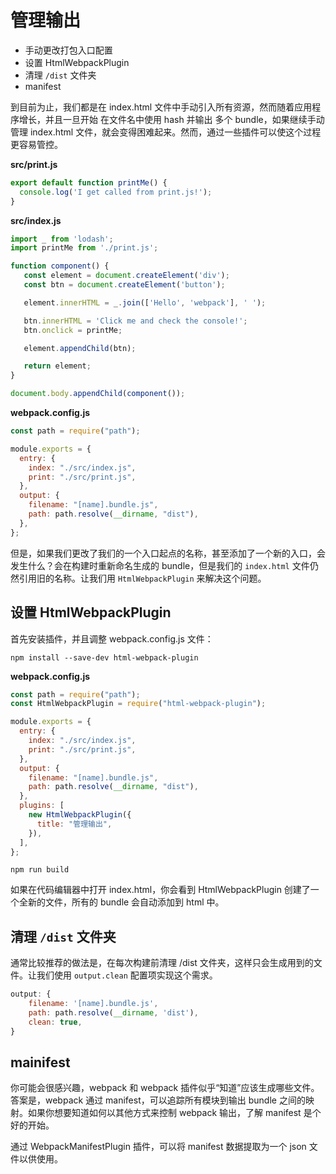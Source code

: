 # 管理输出

- 手动更改打包入口配置
- 设置 HtmlWebpackPlugin
- 清理 `/dist` 文件夹
- manifest

到目前为止，我们都是在 index.html 文件中手动引入所有资源，然而随着应用程序增长，并且一旦开始 在文件名中使用 hash 并输出 多个 bundle，如果继续手动管理 index.html 文件，就会变得困难起来。然而，通过一些插件可以使这个过程更容易管控。

**src/print.js**
```js
export default function printMe() {
  console.log('I get called from print.js!');
}
```

**src/index.js**
```js
import _ from 'lodash';
import printMe from './print.js';

function component() {
   const element = document.createElement('div');
   const btn = document.createElement('button');

   element.innerHTML = _.join(['Hello', 'webpack'], ' ');

   btn.innerHTML = 'Click me and check the console!';
   btn.onclick = printMe;

   element.appendChild(btn);

   return element;
}

document.body.appendChild(component());
```

**webpack.config.js**
```js
const path = require("path");

module.exports = {
  entry: {
    index: "./src/index.js",
    print: "./src/print.js",
  },
  output: {
    filename: "[name].bundle.js",
    path: path.resolve(__dirname, "dist"),
  },
};
```

但是，如果我们更改了我们的一个入口起点的名称，甚至添加了一个新的入口，会发生什么？会在构建时重新命名生成的 bundle，但是我们的 `index.html` 文件仍然引用旧的名称。让我们用 `HtmlWebpackPlugin` 来解决这个问题。

## 设置 HtmlWebpackPlugin
首先安装插件，并且调整 webpack.config.js 文件：
```
npm install --save-dev html-webpack-plugin
```

**webpack.config.js**
```js
const path = require("path");
const HtmlWebpackPlugin = require("html-webpack-plugin");

module.exports = {
  entry: {
    index: "./src/index.js",
    print: "./src/print.js",
  },
  output: {
    filename: "[name].bundle.js",
    path: path.resolve(__dirname, "dist"),
  },
  plugins: [
    new HtmlWebpackPlugin({
      title: "管理输出",
    }),
  ],
};
```

```
npm run build
```

如果在代码编辑器中打开 index.html，你会看到 HtmlWebpackPlugin 创建了一个全新的文件，所有的 bundle 会自动添加到 html 中。

## 清理 `/dist` 文件夹

通常比较推荐的做法是，在每次构建前清理 /dist 文件夹，这样只会生成用到的文件。让我们使用 `output.clean` 配置项实现这个需求。

```js
output: {
    filename: '[name].bundle.js',
    path: path.resolve(__dirname, 'dist'),
    clean: true,
}
```

## mainifest
你可能会很感兴趣，webpack 和 webpack 插件似乎“知道”应该生成哪些文件。答案是，webpack 通过 manifest，可以追踪所有模块到输出 bundle 之间的映射。如果你想要知道如何以其他方式来控制 webpack 输出，了解 manifest 是个好的开始。

通过 WebpackManifestPlugin 插件，可以将 manifest 数据提取为一个 json 文件以供使用。



